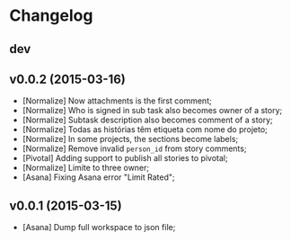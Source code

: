 # Changelog

## dev

## v0.0.2 (2015-03-16)

  * [Normalize] Now attachments is the first comment;
  * [Normalize] Who is signed in sub task also becomes owner of a story;
  * [Normalize] Subtask description also becomes comment of a story;
  * [Normalize] Todas as histórias têm etiqueta com nome do projeto;
  * [Normalize] In some projects, the sections become labels;
  * [Normalize] Remove invalid `person_id` from story comments;
  * [Pivotal] Adding support to publish all stories to pivotal;
  * [Normalize] Limite to three owner;
  * [Asana] Fixing Asana error "Limit Rated";

## v0.0.1 (2015-03-15)

  * [Asana] Dump full workspace to json file;
